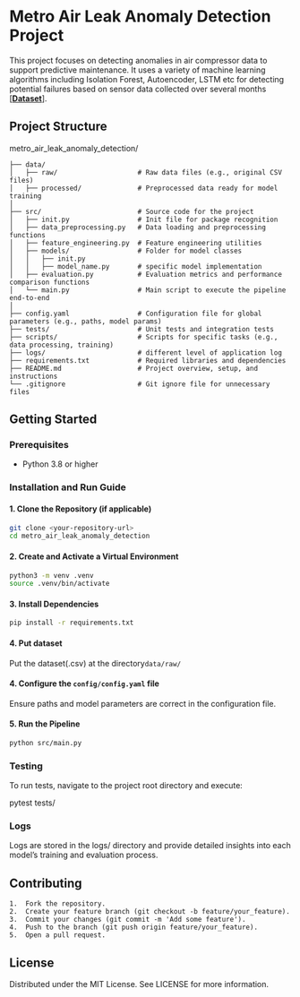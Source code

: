 
# Metro Air Leak Anomaly Detection Project

This project focuses on detecting anomalies in air compressor data to support predictive maintenance. It uses a variety of machine learning algorithms including Isolation Forest, Autoencoder, LSTM etc for detecting potential failures based on sensor data collected over several months [[**Dataset**](https://archive.ics.uci.edu/dataset/791/metropt%2B3%2Bdataset)].

## Project Structure

metro_air_leak_anomaly_detection/
```
├── data/
│   ├── raw/                    # Raw data files (e.g., original CSV files)
│   ├── processed/              # Preprocessed data ready for model training
│
├── src/                        # Source code for the project
│   ├── init.py                 # Init file for package recognition
│   ├── data_preprocessing.py   # Data loading and preprocessing functions
│   ├── feature_engineering.py  # Feature engineering utilities
│   ├── models/                 # Folder for model classes
│   │   ├── init.py
│   │   ├── model_name.py       # specific model implementation
│   ├── evaluation.py           # Evaluation metrics and performance comparison functions
│   └── main.py                 # Main script to execute the pipeline end-to-end
│
├── config.yaml                 # Configuration file for global parameters (e.g., paths, model params)
├── tests/                      # Unit tests and integration tests
├── scripts/                    # Scripts for specific tasks (e.g., data processing, training)
├── logs/                       # different level of application log
├── requirements.txt            # Required libraries and dependencies
├── README.md                   # Project overview, setup, and instructions
└── .gitignore                  # Git ignore file for unnecessary files
```


## Getting Started

### Prerequisites
- Python 3.8 or higher

### Installation and Run Guide

#### 1. Clone the Repository (if applicable)

```bash
git clone <your-repository-url>
cd metro_air_leak_anomaly_detection
```

#### 2. Create and Activate a Virtual Environment

```bash
python3 -m venv .venv
source .venv/bin/activate
```

#### 3. Install Dependencies

```bash
pip install -r requirements.txt
```

#### 4. Put dataset

Put the dataset(.csv) at the directory`data/raw/`

#### 4. Configure the `config/config.yaml` file

Ensure paths and model parameters are correct in the configuration file.

#### 5. Run the Pipeline

```bash
python src/main.py
```


### Testing

To run tests, navigate to the project root directory and execute:

pytest tests/

### Logs

Logs are stored in the logs/ directory and provide detailed insights into each model’s training and evaluation process.

## Contributing

	1.	Fork the repository.
	2.	Create your feature branch (git checkout -b feature/your_feature).
	3.	Commit your changes (git commit -m 'Add some feature').
	4.	Push to the branch (git push origin feature/your_feature).
	5.	Open a pull request.

## License

Distributed under the MIT License. See LICENSE for more information.

